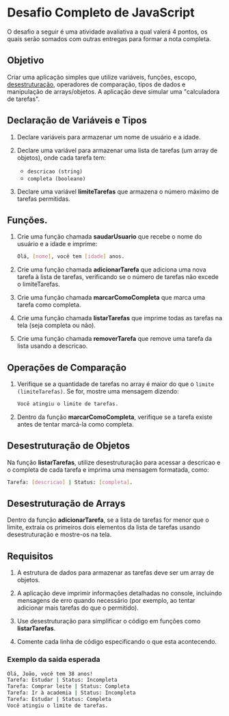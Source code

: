 # Desafio Completo de JavaScript

O desafio a seguir é uma atividade avaliativa a qual valerá 4 pontos, os quais serão somados com outras entregas para formar a nota completa.

## Objetivo

Criar uma aplicação simples que utilize variáveis, funções, escopo, [desestruturação][url-desestruturacao-freecodecamp], operadores de comparação, tipos de dados e manipulação de arrays/objetos. A aplicação deve simular uma "calculadora de tarefas".

## Declaração de Variáveis e Tipos
1. Declare variáveis para armazenar um nome de usuário e a idade.  

2. Declare uma variável para armazenar uma lista de tarefas (um array de objetos), onde cada tarefa tem:
    - ``descricao (string)``  
    - ``completa (booleano)``

3. Declare uma variável **limiteTarefas** que armazena o número máximo de tarefas permitidas.  

## Funções.

1. Crie uma função chamada **saudarUsuario** que recebe o nome do usuário e a idade e imprime:

    ```sh
    Olá, [nome], você tem [idade] anos.  
    ```

2. Crie uma função chamada **adicionarTarefa** que adiciona uma nova tarefa à lista de tarefas, verificando se o número de tarefas não excede o limiteTarefas.  

3. Crie uma função chamada **marcarComoCompleta** que marca uma tarefa como completa.  

4. Crie uma função chamada **listarTarefas** que imprime todas as tarefas na tela (seja completa ou não).

5. Crie uma função chamada **removerTarefa** que remove uma tarefa da lista usando a descricao.

## Operações de Comparação

1. Verifique se a quantidade de tarefas no array é maior do que o ``limite (limiteTarefas)``. Se for, mostre uma mensagem 
dizendo:

    ```sh
    Você atingiu o limite de tarefas.
    ```

2. Dentro da função **marcarComoCompleta**, verifique se a tarefa existe antes de tentar marcá-la como completa.

## Desestruturação de Objetos
Na função **listarTarefas**, utilize desestruturação para acessar a descricao e o completa de cada tarefa e imprima uma 
mensagem formatada, como: 

```sh
Tarefa: [descricao] | Status: [completa].
```

## Desestruturação de Arrays
Dentro da função **adicionarTarefa**, se a lista de tarefas for menor que o limite, extraia os primeiros dois elementos da 
lista de tarefas usando desestruturação e mostre-os na tela.

## Requisitos

1. A estrutura de dados para armazenar as tarefas deve ser um array de objetos.

2. A aplicação deve imprimir informações detalhadas no console, incluindo mensagens de erro quando necessário (por 
exemplo, ao tentar adicionar mais tarefas do que o permitido).

3. Use desestruturação para simplificar o código em funções como **listarTarefas**.

4. Comente cada linha de código especificando o que esta acontecendo.

### Exemplo da saida esperada

```sh
Olá, João, você tem 38 anos!
Tarefa: Estudar | Status: Incompleta
Tarefa: Comprar leite | Status: Completa
Tarefa: Ir à academia | Status: Incompleta
Tarefa: Estudar | Status: Completa
Você atingiu o limite de tarefas.
```
[url-desestruturacao-freecodecamp]: https://www.freecodecamp.org/portuguese/news/como-usar-a-desestruturacao-de-arrays-e-objetos-em-javascript/ "desestruturação segundo freecodecamp"